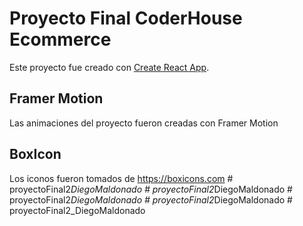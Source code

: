 # Proyecto Final CoderHouse Ecommerce

Este proyecto fue creado con [Create React App](https://github.com/facebook/create-react-app).

## Framer Motion

Las animaciones del proyecto fueron creadas con Framer Motion

## BoxIcon

Los iconos fueron tomados de https://boxicons.com
#   p r o y e c t o F i n a l 2 _ D i e g o M a l d o n a d o  
 #   p r o y e c t o F i n a l 2 _ D i e g o M a l d o n a d o  
 #   p r o y e c t o F i n a l 2 _ D i e g o M a l d o n a d o  
 #   p r o y e c t o F i n a l 2 _ D i e g o M a l d o n a d o  
 #   p r o y e c t o F i n a l 2 _ D i e g o M a l d o n a d o  
 